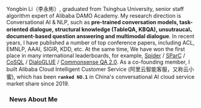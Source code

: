 

Yongbin Li（李永彬）, graduated from Tsinghua University, senior staff algorithm expert of Alibaba DAMO Academy. My research direction is Conversational AI & NLP, such as **pre-trained conversation models, task-oriented dialogue, structural knowledge (TableQA, KBQA), unsutraucal、document-based question answering and multimodal dialogue**. In recent years, I have published a number of top conference papers, including ACL, EMNLP, AAAI, SIGIR, KDD, etc. At the same time, We have won the first place in many international leaderboards, for example, [Spider](https://yale-lily.github.io/spider) / [SParC](https://yale-lily.github.io/sparc) / [CoSQL](https://yale-lily.github.io/cosql) / [DialoGLUE](https://eval.ai/web/challenges/challenge-page/708/leaderboard) / [Commonsense QA 2.0](https://leaderboard.allenai.org/csqa2/submissions/public). As a co-founding member, I built Alibaba Cloud Intelligent Customer Service (阿里云智能客服，又称云小蜜), which has been **`ranked NO.1`** in China's conversational AI cloud service market share since 2019.

### <font color=red><i class="fa fa-ft fa-fire"></i></font>&nbsp;&nbsp;News About Me 

